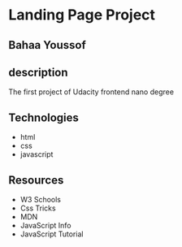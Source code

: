 # Landing Page Project

## Bahaa Youssof 

## description
The first project of Udacity frontend nano degree 

## Technologies
- html
- css
- javascript

## Resources
- W3 Schools
- Css Tricks
- MDN
- JavaScript Info
- JavaScript Tutorial